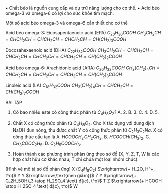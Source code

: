 • Chất béo là nguồn cung cấp và dự trữ năng lượng cho cơ thể.
• Acid béo omega-3 và omega-6 có lợi cho sức khỏe tim mạch.

Một số acid béo omega-3 và omega-6 cần thiết cho cơ thể

Acid béo omega-3:
Eicosapentaenoic acid (EPA)
$C_{20}H_{30}COOH$
$CH_3CH_2CH=CHCH_2CH=CHCH_2CH=CHCH_2CH=CH(CH_2)_3COOH$

Docosahexaenoic acid (DHA)
$C_{22}H_{32}COOH$
$CH_3CH_2CH=CHCH_2CH=CHCH_2CH=CHCH_2CH=CHCH_2CH=CH(CH_2)_2COOH$

Acid béo omega-6:
Arachidonic acid (ARA)
$C_{20}H_{32}COOH$
$CH_3(CH_2)_4CH=CHCH_2CH=CHCH_2CH=CHCH_2CH=CH(CH_2)_3COOH$

Linoleic acid (LA)
$C_{18}H_{32}COOH$
$CH_3(CH_2)_4CH=CHCH_2CH=CH(CH_2)_7COOH$

BÀI TẬP

1. Có bao nhiêu este có công thức phân tử $C_4H_8O_2$?
   A. 2.        B. 3.        C. 4.        D. 5.

2. Chất X có công thức phân tử $C_4H_8O_2$. Cho X tác dụng với dung dịch NaOH đun nóng, thu được chất Y có công thức phân tử $C_2H_3O_2Na$. X có công thức cấu tạo là
   A. $HCOOCH_2CH_2CH_3$.        B. $HCOOCH(CH_3)_2$.
   C. $CH_3COOC_2H_5$.           D. $C_2H_5COOCH_3$.

3. Hoàn thành các phương trình phản ứng theo sơ đồ (X, Y, Z, T, W là các hợp chất hữu cơ khác nhau; T chỉ chứa một loại nhóm chức):

[Hình vẽ mô tả sơ đồ phản ứng]
X ($C_4H_8O_2$) $\xrightarrow{+ H_2O, H^+, t^o}$ Y
Y $\xrightarrow{\text{men giấm}}$ Z
Y $\xrightarrow{+ C_2H_5OH)_3 \atop H_2SO_4 \text{ đặc}, t^o}$ T
Z $\xrightarrow{+ HCOOH \atop H_2SO_4 \text{ đặc}, t^o}$ W